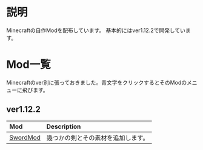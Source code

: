 # 説明
Minecraftの自作Modを配布しています。
基本的にはver1.12.2で開発しています。

# Mod一覧
Minecraftのver別に張っておきました。青文字をクリックするとそのModのメニューに飛びます。
## ver1.12.2
| Mod | Description |
| :-- | :-- |
| [SwordMod](https://github.com/Sakuraga200323/-Mod-/raw/main/SwordMod-1.0.0.jar) | 幾つかの剣とその素材を追加します。 |
